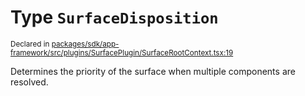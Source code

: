 # Type `SurfaceDisposition`
<sub>Declared in [packages/sdk/app-framework/src/plugins/SurfacePlugin/SurfaceRootContext.tsx:19](https://github.com/dxos/dxos/blob/516b7546a/packages/sdk/app-framework/src/plugins/SurfacePlugin/SurfaceRootContext.tsx#L19)</sub>


Determines the priority of the surface when multiple components are resolved.



